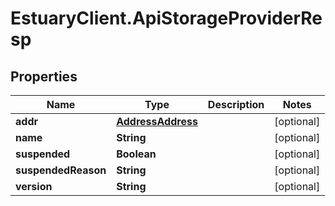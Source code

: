 # EstuaryClient.ApiStorageProviderResp

## Properties
Name | Type | Description | Notes
------------ | ------------- | ------------- | -------------
**addr** | [**AddressAddress**](AddressAddress.md) |  | [optional] 
**name** | **String** |  | [optional] 
**suspended** | **Boolean** |  | [optional] 
**suspendedReason** | **String** |  | [optional] 
**version** | **String** |  | [optional] 
